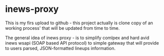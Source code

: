 # inews-proxy
This is my firs upload to github - this project actually is clone copy of an working process' that will be updated from time to time.

The general idea of inews proxy - is to simplify comlpex and hard avid inews wsapi (SOAP based API protocol) to simple gateway that will provide to users parsed, JSON-formatted lineups information.
